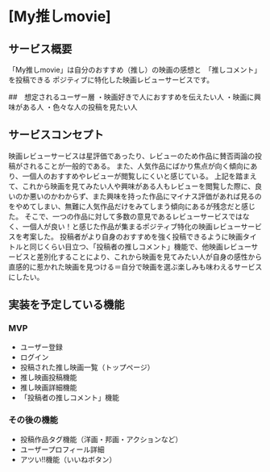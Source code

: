 # [My推しmovie]

## サービス概要
「My推しmovie」は自分のおすすめ（推し）の映画の感想と　「推しコメント」を投稿できる
ポジティブに特化した映画レビューサービスです。

##　想定されるユーザー層
・映画好きで人におすすめを伝えたい人
・映画に興味がある人
・色々な人の投稿を見たい人

## サービスコンセプト
映画レビューサービスは星評価であったり、レビューのため作品に賛否両論の投稿がされることが一般的である。
また、人気作品にばかり焦点が向く傾向にあり、一個人のおすすめやレビューが閲覧しにくいと感じている。
上記を踏まえて、これから映画を見てみたい人や興味がある人もレビューを閲覧した際に、良いのか悪いのかわからず、また興味を持った作品にマイナス評価があれば見るのをやめてしまい、無難に人気作品だけをみてしまう傾向にあるが残念だと感じた。
そこで、一つの作品に対して多数の意見であるレビューサービスではなく、一個人が良い！と感じた作品が集まるポジティブ特化の映画レビューサービスを考案した。
投稿者がより自身のおすすめを強く投稿できるように映画タイトルと同じくらい目立つ、「投稿者の推しコメント」機能で、他映画レビューサービスと差別化することにより、これから映画を見てみたい人が自身の感性から直感的に惹かれた映画を見つける＝自分で映画を選ぶ楽しみも味わえるサービスにしたい。


## 実装を予定している機能
### MVP
* ユーザー登録
* ログイン
* 投稿された推し映画一覧（トップページ）
* 推し映画投稿機能
* 推し映画詳細機能
* 「投稿者の推しコメント」機能

### その後の機能
* 投稿作品タグ機能（洋画・邦画・アクションなど）
* ユーザープロフィール詳細
* アツい!!機能（いいねボタン）